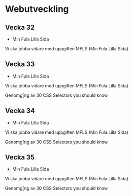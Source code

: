 <!-- title -->
# Webutveckling
<!-- id="weuweb01" -->

<!-- week 32 -->
## Vecka 32
<!-- id="9b3610b0-62a5-4697-a8e3-b3286814ac54" -->
<!-- assignments -->
- Min Fula Lilla Sida
<!-- content -->
Vi ska jobba vidare med uppgiften MFLS (Min Fula Lilla Sida)

<!-- week 33 -->
## Vecka 33
<!-- id="9b3610b0-62a5-4697-a8e3-b3286814ac53" -->
<!-- assignments -->
- Min Fula Lilla Sida
<!-- content -->
Vi ska jobba vidare med uppgiften MFLS (Min Fula Lilla Sida)

Genomg[ng av 30 CSS Selectors you should know

<!-- week 34 -->
## Vecka 34
<!-- id="9b3610b0-62a5-4697-a8e3-b3286814ac52" -->
<!-- assignments -->
- Min Fula Lilla Sida
<!-- content -->
Vi ska jobba vidare med uppgiften MFLS (Min Fula Lilla Sida)

Genomg[ng av 30 CSS Selectors you should know

<!-- week 35 -->
## Vecka 35
<!-- id="9b3610b0-62a5-4697-a8e3-b3286814ac51" -->
<!-- assignments -->
- Min Fula Lilla Sida
<!-- content -->
Vi ska jobba vidare med uppgiften MFLS (Min Fula Lilla Sida)

Genomg[ng av 30 CSS Selectors you should know
